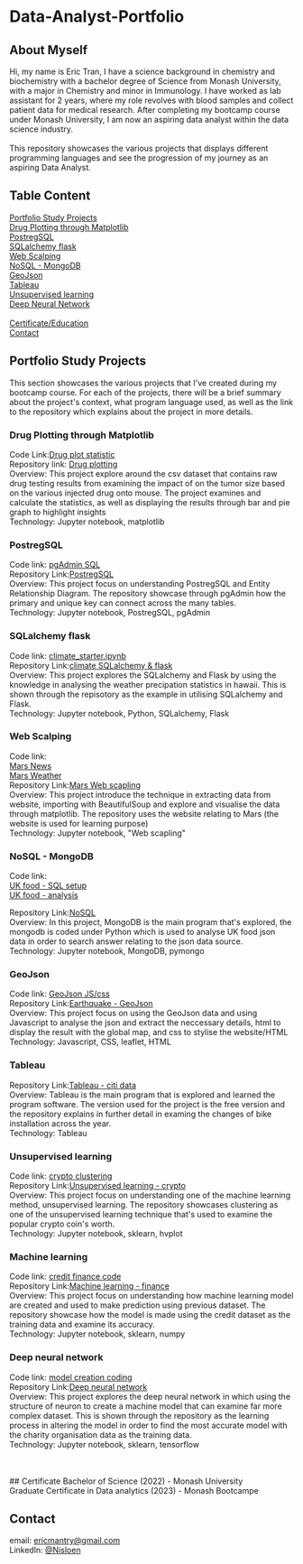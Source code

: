 # Data-Analyst-Portfolio
## About Myself
Hi, my name is Eric Tran, I have a science background in chemistry and biochemistry with a bachelor degree of Science from Monash University, with a major in Chemistry and minor in Immunology.
I have worked as lab assistant for 2 years, where my role revolves with blood samples and collect patient data for medical research. After completing my bootcamp course under Monash University, I am now an aspiring data analyst
within the data science industry. <br/>
 <br/>
 This repository showcases the various projects that displays different programming languages and see the progression of my journey as an aspiring Data Analyst.<br/>
## Table Content
[Portfolio Study Projects](https://github.com/Nisloen/Data-Analyst-Portfolio/blob/main/README.md#portfolio-study-projects)<br/>
   [Drug Plotting through Matplotlib](https://github.com/Nisloen/Data-Analyst-Portfolio/blob/main/README.md#drug-plotting-through-matplotlib)<br/>
   [PostregSQL](https://github.com/Nisloen/Data-Analyst-Portfolio/blob/main/README.md#postregsql)<br/>
   [SQLalchemy flask](https://github.com/Nisloen/Data-Analyst-Portfolio/blob/main/README.md#sqlalchemy-flask)<br/>
   [Web Scalping](https://github.com/Nisloen/Data-Analyst-Portfolio/blob/main/README.md#web-scalping)<br/>
   [NoSQL - MongoDB](https://github.com/Nisloen/Data-Analyst-Portfolio/blob/main/README.md#nosql---mongodb)<br/>
   [GeoJson](https://github.com/Nisloen/Data-Analyst-Portfolio/blob/main/README.md#geojson)<br/>
   [Tableau](https://github.com/Nisloen/Data-Analyst-Portfolio/blob/main/README.md#tableau)<br/>
   [Unsupervised learning](https://github.com/Nisloen/Data-Analyst-Portfolio/blob/main/README.md#unsupervised-learning)<br/>
   [Deep Neural Network](https://github.com/Nisloen/Data-Analyst-Portfolio/blob/main/README.md#deep-neural-network)<br/>
   <br/>
[Certificate/Education](https://github.com/Nisloen/Data-Analyst-Portfolio/blob/main/README.md#certificateeducation)<br/>
[Contact](https://github.com/Nisloen/Data-Analyst-Portfolio/blob/main/README.md#contact)<br/>

## Portfolio Study Projects
This section showcases the various projects that I've created during my bootcamp course. For each of the projects, there will be a brief summary about the project's context, what program language used, as well as the link to the repository which explains
about the project in more details.

### Drug Plotting through Matplotlib
Code Link:[Drug plot statistic](https://github.com/Nisloen/Assignment-5-Drug-ploting/blob/main/Assignment_5_statistics_plot.ipynb) <br/>
Repository link: [Drug plotting](https://github.com/Nisloen/Assignment-5-Drug-ploting)<br/>
Overview: This project explore around the csv dataset that contains raw drug testing results from examining the impact of on the tumor size based on the various injected drug onto mouse. The project examines and calculate the statistics, as well as
 displaying the results through bar and pie graph to highlight insights<br/>
Technology: Jupyter notebook, matplotlib 
 <br/>
### PostregSQL
Code link: [pgAdmin SQL](https://github.com/Nisloen/Assignmant-9-PostregSQL/blob/main/WEEK_9_CHALLENGE.sql)<br/>
Repository Link:[PostregSQL](https://github.com/Nisloen/Assignmant-9-PostregSQL) <br/>
Overview: This project focus on understanding PostregSQL and Entity Relationship Diagram. The repository showcase through pgAdmin how the primary and unique key can connect across the many tables.<br/>
Technology: Jupyter notebook, PostregSQL, pgAdmin
 <br/>
### SQLalchemy flask
Code link: [climate_starter.ipynb](https://github.com/Nisloen/Assignment-10-SQLaclchemy_flask/blob/main/climate_starter.ipynb)<br/>
Repository Link:[climate SQLalchemy & flask](https://github.com/Nisloen/Assignmant-9-PostregSQL) <br/>
Overview: This project explores the SQLalchemy and Flask by using the knowledge in analysing the weather precipation statistics in hawaii. This is shown through the repisotory as the example in utilising SQLalchemy and Flask. <br/>
Technology: Jupyter notebook, Python, SQLalchemy, Flask
 <br/>
 ### Web Scalping
Code link: <br/>
[Mars News](https://github.com/Nisloen/Assignment-11-Web-Scalping/blob/main/part_1_mars_news.ipynb)<br/>
[Mars Weather](https://github.com/Nisloen/Assignment-11-Web-Scalping/blob/main/part_2_mars_weather.ipynb)<br/>
Repository Link:[Mars Web scapling](https://github.com/Nisloen/Assignment-11-Web-Scalping) <br/>
Overview: This project introduce the technique in extracting data from website, importing with BeautifulSoup and explore and visualise the data through matplotlib. The repository uses the website relating to Mars (the website
is used for learning purpose)<br/>
Technology: Jupyter notebook, "Web scapling"
 <br/>
 ### NoSQL - MongoDB
Code link: <br/>
[UK food - SQL setup](https://github.com/Nisloen/Assignment-12-NoSQL/blob/main/NoSQL_setup_starter.ipynb)<br/>
[UK food - analysis](https://github.com/Nisloen/Assignment-12-NoSQL/blob/main/NoSQL_analysis_starter.ipynb)<br/>

Repository Link:[NoSQL](https://github.com/Nisloen/Assignment-12-NoSQL) <br/>
Overview: In this project, MongoDB is the main program that's explored, the mongodb is coded under Python which is used to analyse UK food json data in order to search answer relating to the json data source. <br/>
Technology: Jupyter notebook, MongoDB, pymongo
<br/>

 ### GeoJson
Code link: [GeoJson JS/css](https://github.com/Nisloen/Assignment-15-GeoJson/tree/main/static)<br/>
Repository Link:[Earthquake - GeoJson](https://github.com/Nisloen/Assignment-15-GeoJson) <br/>
Overview: This project focus on using the GeoJson data and using Javascript to analyse the json and extract the neccessary details, html to display the result with the global map, and css to stylise the website/HTML<br/>
Technology: Javascript, CSS, leaflet, HTML
 <br/>
 
 ### Tableau
Repository Link:[Tableau - citi data](https://github.com/Nisloen/Assignment-18-Tableau) <br/>
Overview: Tableau is the main program that is explored and learned the program software. The version used for the project is the free version and the repository explains in further detail in examing the changes of bike installation across the year.<br/>
Technology: Tableau
 <br/>
 
 ### Unsupervised learning
Code link: [crypto clustering](https://github.com/Nisloen/Assignment-19-Unsupervised-Learning/blob/main/Crypto_Clustering.ipynb)<br/>
Repository Link:[Unsupervised learning - crypto](https://github.com/Nisloen/Assignment-19-Unsupervised-Learning) <br/>
Overview: This project focus on understanding one of the machine learning method, unsupervised learning. The repository showcases clustering as one of the unsupervised learning technique that's used to examine the popular crypto coin's worth.<br/>
Technology: Jupyter notebook, sklearn, hvplot
 <br/>
 
 ### Machine learning
Code link: [credit finance code](https://github.com/Nisloen/Assignment-20-Machine-Learning/blob/main/credit_risk_classification.ipynb)<br/>
Repository Link:[Machine learning - finance](https://github.com/Nisloen/Assignment-20-Machine-Learning) <br/>
Overview: This project focus on understanding how machine learning model are created and used to make prediction using previous dataset. The repository showcase how the model is made using the credit dataset as the training data and examine its accuracy.<br/>
Technology: Jupyter notebook, sklearn, numpy
 <br/>
 
 ### Deep neural network
Code link: [model creation coding](https://github.com/Nisloen/Assignment-21-Deep-Neural-Network/blob/main/Starter_Code.ipynb)<br/>
Repository Link:[Deep neural network](https://github.com/Nisloen/Assignment-21-Deep-Neural-Network) <br/>
Overview: This project explores the deep neural network in which using the structure of neuron to create a machine model that can examine far more complex dataset. This is shown through the repository as the learning process in 
altering the model in order to find the most accurate model with the charity organisation data as the training data.<br/>
Technology: Jupyter notebook, sklearn, tensorflow <br/>
 <br/>

 <br/>
## Certificate
Bachelor of Science (2022) - Monash University <br/>
Graduate Certificate in Data analytics (2023) - Monash Bootcampe 

## Contact
email: ericmantry@gmail.com <br/>
Linkedln: [@Nisloen](https://www.linkedin.com/in/eric-tran-b8a979258/)

